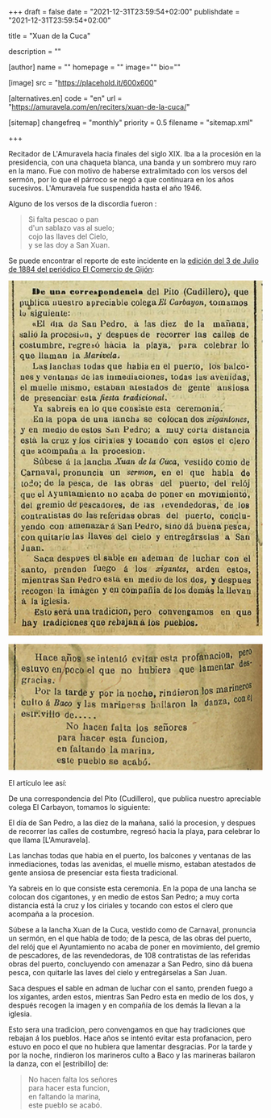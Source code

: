 +++
draft = false
date = "2021-12-31T23:59:54+02:00"
publishdate = "2021-12-31T23:59:54+02:00"

title = "Xuan de la Cuca"

description = ""

[author]
    name = ""
    homepage = ""
    image=""
    bio=""

[image]
    src = "https://placehold.it/600x600"

[alternatives.en]
    code = "en"
    url = "https://amuravela.com/en/reciters/xuan-de-la-cuca/"

[sitemap]
  changefreq = "monthly"
  priority = 0.5
  filename = "sitemap.xml"

+++

Recitador de L'Amuravela hacia finales del siglo XIX. Iba a la procesión en la presidencia, con una chaqueta blanca, una banda y un sombrero muy raro en la mano. Fue con motivo de haberse extralimitado con los versos del sermón, por lo que el párroco se negó a que continuara en los años sucesivos. L'Amuravela fue suspendida hasta el año 1946.

Alguno de los versos de la discordia fueron :

> Si falta pescao o pan\
d'un sablazo vas al suelo;\
cojo las llaves del Cielo,\
y se las doy a San Xuan.

Se puede encontrar el reporte de este incidente en la [edición del 3 de Julio de 1884 del periódico El Comercio de Gijón](https://hemeroteca.elcomercio.es/03/07/1884/2/817ffbba04e38378df77ae8f3515e7f5.html?subedition=GIJ):

![Recorte de periódico mencionando L'Amuravela - Parte 1](/images/amuravela-el-comercio-1884-parte-1.jpeg)

![Recorte de periódico mencionando L'Amuravela - Parte 2](/images/amuravela-el-comercio-1884-parte-2.jpeg)

El artículo lee así:

De una correspondencia del Pito (Cudillero), que publica nuestro apreciable colega El Carbayon, tomamos lo siguiente:

El día de San Pedro, a las diez de la mañana, salió la procesion, y despues de recorrer las calles de costumbre, regresó hacia la playa, para celebrar lo que llama [L'Amuravela].

Las lanchas todas que habia en el puerto, los balcones y ventanas de las inmediaciones, todas las avenidas, el muelle mismo, estaban atestados de gente ansiosa de presenciar esta fiesta tradicional.

Ya sabreis en lo que consiste esta ceremonia. En la popa de una lancha se colocan dos cigantones, y en medio de estos San Pedro; a muy corta distancia está la cruz y los ciriales y tocando con estos el clero que acompaña a la procesion.

Súbese a la lancha Xuan de la Cuca, vestido como de Carnaval, pronuncia un sermón, en el que habla de todo; de la pesca, de las obras del puerto, del relój que el Ayuntamiento no acaba de poner en movimiento, del gremio de pescadores, de las revendedoras, de 108 contratistas de las referidas obras del puerto, concluyendo con amenazar a San Pedro, sino dá buena pesca, con quitarle las laves del cielo y entregárselas a San Juan.

Saca despues el sable en adman de luchar con el santo, prenden fuego a los xigantes, arden estos, mientras San Pedro esta en medio de los dos, y después recogen la imagen y en compañía de los demás la llevan a la iglesia.

Esto sera una tradicion, pero convengamos en que hay tradiciones que rebajan á los pueblos. Hace años se intentó evitar esta profanacion, pero estuvo en poco el que no hubiera que lamentar desgracias. Por la tarde y por la noche, rindieron los marineros culto a Baco y las marineras bailaron la danza, con el [estribillo] de:

> No hacen falta los señores\
para hacer esta funcion,\
en faltando la marina,\
este pueblo se acabó.